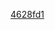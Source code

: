 [4628fd1](https://github.com/framgia/ep8-2023-march-FE-nghia-nguyen-xuan/commit/4628fd1105b504d8c62e9376a23021410b31e94d)